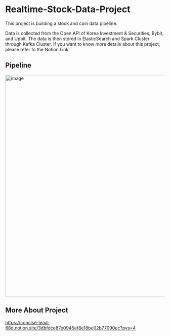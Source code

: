 # Realtime-Stock-Data-Project

This project is building a stock and coin data pipeline.

Data is collected from the Open API of Korea Investment & Securities, Bybit, and Upbit. The data is then stored in ElasticSearch and Spark Cluster through Kafka Cluster.
If you want to know more details about this project, please refer to the Notion Link.

## Pipeline

<img width="700" alt="image" src="https://github.com/JY-1019/Realtime-Stock-Data-Project/assets/76830616/149d8e30-49d1-40e1-9481-c7e7bf01dae6">





## More About Project

https://concise-lead-88d.notion.site/3dbfdce87e0945ef8e18be02b77090ec?pvs=4
